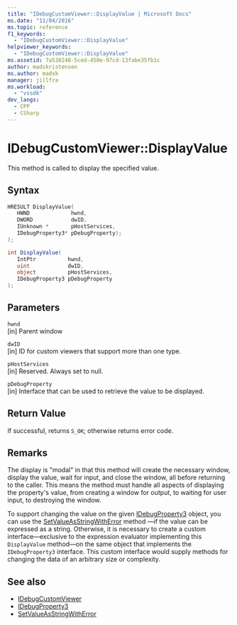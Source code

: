 ```yaml
---
title: "IDebugCustomViewer::DisplayValue | Microsoft Docs"
ms.date: "11/04/2016"
ms.topic: reference
f1_keywords:
  - "IDebugCustomViewer::DisplayValue"
helpviewer_keywords:
  - "IDebugCustomViewer::DisplayValue"
ms.assetid: 7a538248-5ced-450e-97cd-13fabe35fb1c
author: madskristensen
ms.author: madsk
manager: jillfra
ms.workload:
  - "vssdk"
dev_langs:
  - CPP
  - CSharp
---
```

# IDebugCustomViewer::DisplayValue
This method is called to display the specified value.

## Syntax

```cpp
HRESULT DisplayValue(
   HWND             hwnd,
   DWORD            dwID,
   IUnknown *       pHostServices,
   IDebugProperty3* pDebugProperty);
);
```

```csharp
int DisplayValue(
   IntPtr          hwnd,
   uint            dwID,
   object          pHostServices,
   IDebugProperty3 pDebugProperty
);
```

## Parameters
`hwnd`\
[in] Parent window

`dwID`\
[in] ID for custom viewers that support more than one type.

`pHostServices`\
[in] Reserved. Always set to null.

`pDebugProperty`\
[in] Interface that can be used to retrieve the value to be displayed.

## Return Value
 If successful, returns `S_OK`; otherwise returns error code.

## Remarks
 The display is "modal" in that this method will create the necessary window, display the value, wait for input, and close the window, all before returning to the caller. This means the method must handle all aspects of displaying the property's value, from creating a window for output, to waiting for user input, to destroying the window.

 To support changing the value on the given [IDebugProperty3](../../../extensibility/debugger/reference/idebugproperty3.md) object, you can use the [SetValueAsStringWithError](../../../extensibility/debugger/reference/idebugproperty3-setvalueasstringwitherror.md) method —if the value can be expressed as a string. Otherwise, it is necessary to create a custom interface—exclusive to the expression evaluator implementing this `DisplayValue` method—on the same object that implements the `IDebugProperty3` interface. This custom interface would supply methods for changing the data of an arbitrary size or complexity.

## See also
- [IDebugCustomViewer](../../../extensibility/debugger/reference/idebugcustomviewer.md)
- [IDebugProperty3](../../../extensibility/debugger/reference/idebugproperty3.md)
- [SetValueAsStringWithError](../../../extensibility/debugger/reference/idebugproperty3-setvalueasstringwitherror.md)